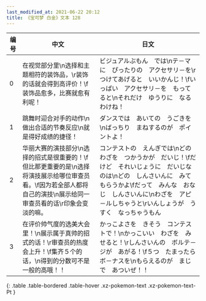 ```yaml
---
last_modified_at: 2021-06-22 20:12
title: 《宝可梦 白金》文本 128
---
```

| 编号 | 中文 | 日文 |
| ---- | ---- | ---- |
| 0 | 在视觉部分里\n选择和主题相符的装饰品，\r装饰的话就会得到高评价！\f装饰品愈多，比赛就愈有利呢！ | ビジュアルぶもん　では\nテ－マに　ぴったりの　アクセサリ－を\rつけてあげると　いいかんじ！\fいっぱい　アクセサリ－を　もってると\nそれだけ　ゆうりに　なるわけね！ |
| 1 | 跳舞时迎合对手的动作\n做出合适的节奏反应\n就是得好成绩的捷径！ | ダンスでは　あいての　うごきを\nばっちり　まねするのが　ポイントよ！ |
| 2 | 华丽大赛的演技部分\n选择的招式是很重要的！\f但比那更重要的是\n选择将演技展示给哪位审查员看。\f因为若全部人都将自己的演技\n展示给同一审查员看的话\r印象会变淡的嘛。 | コンテストの　えんぎでは\nどの　わざを　つかうかが　だいじ！\fだけど　それいじょうに　だいじなのは\nどの　しんさいんに　みてもらうかよ\fだって　みんな　おなじ　しんさいんに\nわざを　アピ－ルしちゃうと\rいんしょうが　うすく　なっちゃうもん |
| 3 | 在评价帅气度的选美大会里！\n展示属于真帅的招式的话！\r审查员的热度会上升！\f集齐５个的话，\n得到的分数可不是一般的高哦！！ | かっこよさを　きそう　コンテストで！\nかっこいい　わざを　みせると！\rしんさいんの　ボルテ－ジが　あがる！\f５つ　たまったら　ボ－ナスを\nもらえるのが　まじで　あついぜ！！ |
{: .table .table-bordered .table-hover .xz-pokemon-text .xz-pokemon-text-Pt }